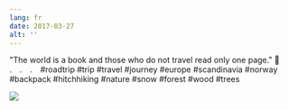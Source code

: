 ```yaml
---
lang: fr
date: 2017-03-27
alt: ''
---
```


"The world is a book and those who do not travel read only one page." 🚶⠀
.⠀
.⠀
.⠀
#roadtrip #trip #travel #journey #europe #scandinavia #norway #backpack #hitchhiking #nature #snow #forest #wood #trees

![](/photos/2017-03-27-1490605726.jpg)